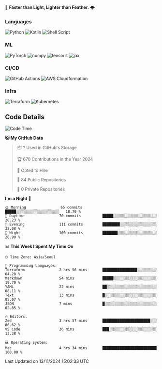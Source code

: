:rocket: **Faster than Light, Lighter than Feather.** 🌩️


### Languages
![Python](https://img.shields.io/badge/python-3670A0?style=for-the-badge&logo=python&logoColor=ffdd54) ![Kotlin](https://img.shields.io/badge/kotlin-%237F52FF.svg?style=for-the-badge&logo=kotlin&logoColor=white) ![Shell Script](https://img.shields.io/badge/shell_script-%23121011.svg?style=for-the-badge&logo=gnu-bash&logoColor=white)


### ML
<img alt="PyTorch" src ="https://img.shields.io/badge/PyTorch-EE4C2C.svg?&style=for-the-badge&logo=PyTorch&logoColor=white"/> <img alt="numpy" src ="https://img.shields.io/badge/NumPy-013243.svg?&style=for-the-badge&logo=NumPy&logoColor=white"/> ![tensorrt](https://img.shields.io/badge/tensorrt_&_triton-000000.svg?style=for-the-badge&logo=nVIDIA&logoColor=green) ![jax](https://img.shields.io/badge/jax(novice)-%23ffffff.svg?style=for-the-badge&logo=tensorflow&logoColor=blue)


### CI/CD

![GitHub Actions](https://img.shields.io/badge/github%20actions-%232671E5.svg?style=for-the-badge&logo=githubactions&logoColor=white) ![AWS Cloudformation](https://img.shields.io/badge/AWS_Cloudformation-%23FF9900.svg?style=for-the-badge&logo=amazonwebservices&logoColor=white) 

### Infra 

![Terraform](https://img.shields.io/badge/terraform-%235835CC.svg?style=for-the-badge&logo=terraform&logoColor=white) ![Kubernetes](https://img.shields.io/badge/k3s(novice)-%23326ce5.svg?style=for-the-badge&logo=kubernetes&logoColor=white)

## Code Details

<!--START_SECTION:waka-->
![Code Time](http://img.shields.io/badge/Code%20Time-587%20hrs%2041%20mins-blue)

**🐱 My GitHub Data** 

> 📦 ? Used in GitHub's Storage 
 > 
> 🏆 670 Contributions in the Year 2024
 > 
> 💼 Opted to Hire
 > 
> 📜 84 Public Repositories 
 > 
> 🔑 0 Private Repositories 
 > 
**I'm a Night 🦉** 

```text
🌞 Morning                65 commits          █████░░░░░░░░░░░░░░░░░░░░   18.79 % 
🌆 Daytime                70 commits          █████░░░░░░░░░░░░░░░░░░░░   20.23 % 
🌃 Evening                111 commits         ████████░░░░░░░░░░░░░░░░░   32.08 % 
🌙 Night                  100 commits         ███████░░░░░░░░░░░░░░░░░░   28.90 % 
```


📊 **This Week I Spent My Time On** 

```text
🕑︎ Time Zone: Asia/Seoul

💬 Programming Languages: 
Terraform                2 hrs 56 mins       ████████████████░░░░░░░░░   64.28 % 
Markdown                 54 mins             █████░░░░░░░░░░░░░░░░░░░░   19.70 % 
YAML                     22 mins             ██░░░░░░░░░░░░░░░░░░░░░░░   08.11 % 
Text                     13 mins             █░░░░░░░░░░░░░░░░░░░░░░░░   05.07 % 
JSON                     7 mins              █░░░░░░░░░░░░░░░░░░░░░░░░   02.85 % 

🔥 Editors: 
Zed                      3 hrs 57 mins       ██████████████████████░░░   86.62 % 
VS Code                  36 mins             ███░░░░░░░░░░░░░░░░░░░░░░   13.38 % 

💻 Operating System: 
Mac                      4 hrs 34 mins       █████████████████████████   100.00 % 
```


 Last Updated on 13/11/2024 15:02:33 UTC
<!--END_SECTION:waka-->
